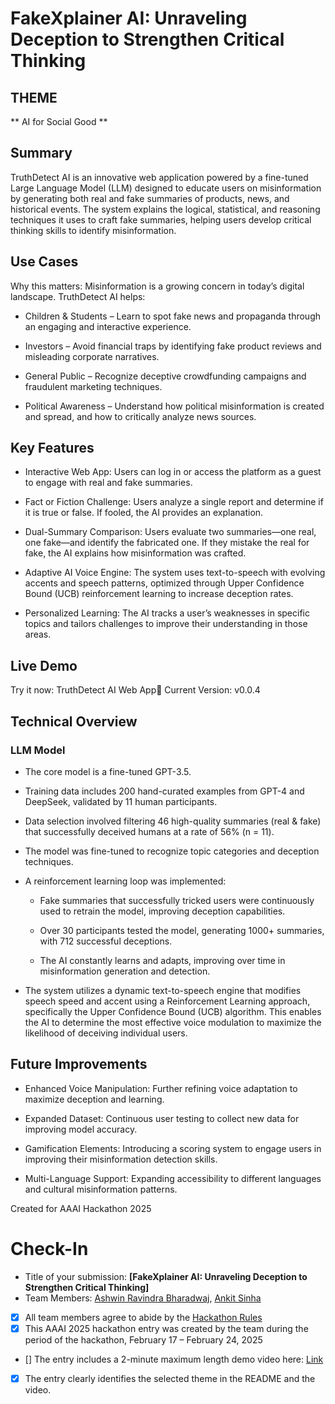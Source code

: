 # FakeXplainer AI: Unraveling Deception to Strengthen Critical Thinking

## THEME
** AI for Social Good **

## Summary

TruthDetect AI is an innovative web application powered by a fine-tuned Large Language Model (LLM) designed to educate users on misinformation by generating both real and fake summaries of products, news, and historical events. The system explains the logical, statistical, and reasoning techniques it uses to craft fake summaries, helping users develop critical thinking skills to identify misinformation.

## Use Cases

Why this matters: Misinformation is a growing concern in today’s digital landscape. TruthDetect AI helps:

* Children & Students – Learn to spot fake news and propaganda through an engaging and interactive experience.

* Investors – Avoid financial traps by identifying fake product reviews and misleading corporate narratives.

* General Public – Recognize deceptive crowdfunding campaigns and fraudulent marketing techniques.

* Political Awareness – Understand how political misinformation is created and spread, and how to critically analyze news sources.

## Key Features

* Interactive Web App: Users can log in or access the platform as a guest to engage with real and fake summaries.

* Fact or Fiction Challenge: Users analyze a single report and determine if it is true or false. If fooled, the AI provides an explanation.

* Dual-Summary Comparison: Users evaluate two summaries—one real, one fake—and identify the fabricated one. If they mistake the real for fake, the AI explains how misinformation was crafted.

* Adaptive AI Voice Engine: The system uses text-to-speech with evolving accents and speech patterns, optimized through Upper Confidence Bound (UCB) reinforcement learning to increase deception rates.

* Personalized Learning: The AI tracks a user’s weaknesses in specific topics and tailors challenges to improve their understanding in those areas.

## Live Demo

Try it now: TruthDetect AI Web App🔹 Current Version: v0.0.4

## Technical Overview

### LLM Model

* The core model is a fine-tuned GPT-3.5.

* Training data includes 200 hand-curated examples from GPT-4 and DeepSeek, validated by 11 human participants.

* Data selection involved filtering 46 high-quality summaries (real & fake) that successfully deceived humans at a rate of 56% (n = 11).

* The model was fine-tuned to recognize topic categories and deception techniques.

* A reinforcement learning loop was implemented:

    * Fake summaries that successfully tricked users were continuously used to retrain the model, improving deception capabilities.

    * Over 30 participants tested the model, generating 1000+ summaries, with 712 successful deceptions.

    * The AI constantly learns and adapts, improving over time in misinformation generation and detection.
      
* The system utilizes a dynamic text-to-speech engine that modifies speech speed and accent using a Reinforcement Learning approach, specifically the Upper Confidence Bound (UCB) algorithm. This enables the AI to determine the most effective voice modulation to maximize the likelihood of deceiving individual users.

## Future Improvements

* Enhanced Voice Manipulation: Further refining voice adaptation to maximize deception and learning.

* Expanded Dataset: Continuous user testing to collect new data for improving model accuracy.

* Gamification Elements: Introducing a scoring system to engage users in improving their misinformation detection skills.

* Multi-Language Support: Expanding accessibility to different languages and cultural misinformation patterns.

Created for AAAI Hackathon 2025

# Check-In

- Title of your submission: **[FakeXplainer AI: Unraveling Deception to Strengthen Critical Thinking]**
- Team Members: [Ashwin Ravindra Bharadwaj](mailto:bharadwaj.ash@northeastern.edu), [Ankit Sinha](mailto:sinha.ank@northeastern.edu)
- [X] All team members agree to abide by the [Hackathon Rules](https://aaai.org/conference/aaai/aaai-25/hackathon/)
- [X] This AAAI 2025 hackathon entry was created by the team during the period of the hackathon, February 17 – February 24, 2025
- [] The entry includes a 2-minute maximum length demo video here: [Link](https://your-link.com)
- [X] The entry clearly identifies the selected theme in the README and the video.
